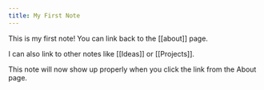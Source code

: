 ```yaml
---
title: My First Note
---
```

This is my first note! You can link back to the [[about]] page.

I can also link to other notes like [[Ideas]] or [[Projects]].

This note will now show up properly when you click the link from the About page.